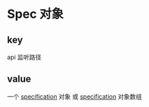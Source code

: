 # Spec 对象

## key
api 监听路径 

## value
一个 [specification][specification] 对象 或 [specification][specification] 对象数组


[specification]: /SpecFile/Specification.md
